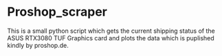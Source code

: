 # Proshop_scraper
This is a small python script which gets the current shipping status of the ASUS RTX3080 TUF Graphics card and plots the data which is puplished kindly by proshop.de.
